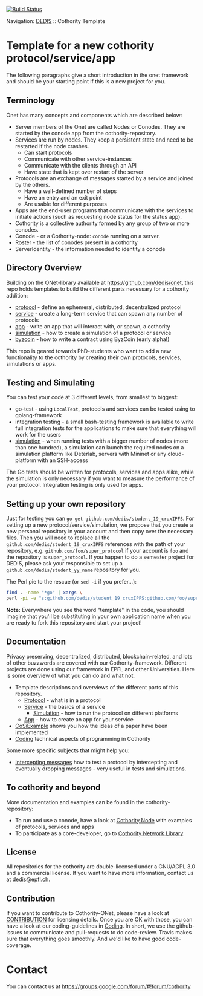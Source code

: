 [![Build Status](https://travis-ci.org/dedis/student_19_cruxIPFS.svg?branch=master)](https://travis-ci.org/dedis/student_19_cruxIPFS)

Navigation: [DEDIS](https://github.com/dedis/doc/tree/master/README.md) ::
Cothority Template

# Template for a new cothority protocol/service/app

The following paragraphs give a short introduction in the onet framework and
should be your starting point if this is a new project for you.

## Terminology

Onet has many concepts and components which are described below:

- Server members of the Onet are called Nodes or Conodes. They are started by the
conode app from the cothority-repository.
- Services are run by nodes. They keep a persistent state and need to
be restarted if the node crashes.
	- Can start protocols
	- Communicate with other service-instances
	- Communicate with the clients through an API
	- Have state that is kept over restart of the server
- Protocols are an exchange of messages started by a service and joined by the
others.
	- Have a well-defined number of steps
	- Have an entry and an exit point
	- Are usable for different purposes
- Apps are the end-user programs that communicate with the
services to initiate actions (such as requesting node status for the status app).
- Cothority is a collective authority formed by any group of two or more conodes.
- Conode - or a Cothority-node: `conode` running on a server.
- Roster - the list of conodes present in a cothority
- ServerIdentity - the information needed to identity a conode

## Directory Overview

Building on the ONet-library available at
https://github.com/dedis/onet, this
repo holds templates to build the different parts necessary for a cothority
addition:

- [protocol](protocol) - define an ephemeral, distributed, decentralized protocol
- [service](service) - create a long-term service that can spawn any number of protocols
- [app](app) - write an app that will interact with, or spawn, a cothority
- [simulation](simulation) - how to create a simulation of a protocol or service
- [byzcoin](byzcoin) - how to write a contract using ByzCoin (early alpha!)

This repo is geared towards PhD-students who want to add a new functionality to
the cothority by creating their own protocols, services, simulations or apps.

## Testing and Simulating

You can test your code at 3 different levels, from smallest to biggest:

- go-test - using `LocalTest`, protocols and services can be tested using to golang-framework
- integration testing - a small bash-testing framework is available to write full integration tests for the applications to make sure that everything will work for the users
- [simulation](TemplateSimulation.md) - when running tests with a bigger number of nodes (more than one hundred), a simulation can launch the required nodes on a simulation platform like Deterlab, servers with Mininet or any cloud-platform with an SSH-access

The Go tests should be written for protocols, services and apps alike, while the simulation is only necessary if you want to measure the performance of your protocol. Integration testing is only used for apps.

## Setting up your own repository

Just for testing you can `go get github.com/dedis/student_19_cruxIPFS`. For setting
up a new protocol/service/simulation, we propose that you create a new personal
repository in your account and then copy over the necessary files. Then you
will need to replace all the `github.com/dedis/student_19_cruxIPFS` references
with the path of your repository, e.g. `github.com/foo/super_protocol` if your
account is `foo` and the repository is `super_protocol`.
If you happen to do a semester project for DEDIS, please ask your responsible to
set up a `github.com/dedis/student_yy_name` repository for you.

The Perl pie to the rescue (or `sed -i` if you prefer...):

```bash
find . -name "*go" | xargs \
perl -pi -e "s:github.com/dedis/student_19_cruxIPFS:github.com/foo/super_protocol:"
```

**Note:** Everywhere you see the word "template" in the code, you should imagine
that you'll be substituting in your own application name when you are ready to
fork this repository and start your project!

## Documentation

Privacy preserving, decentralized, distributed, blockchain-related, and lots of
other buzzwords are covered with our Cothority-framework. Different projects are
done using our framework in EPFL and other Universities. Here is some overview
of what you can do and what not.

- Template descriptions and overviews of the different parts of this repository.
  - [Protocol](protocol/README.md) - what is in a protocol
  - [Service](service/README.md) - the basics of a service
	- [Simulation](simulation/README.md) - how to run the protocol on different platforms
  - [App](app/README.md) - how to create an app for your service
- [CoSiExample](CoSiExample.md) shows you how the ideas of a paper have been implemented
- [Coding](https://github.com/dedis/Coding) technical aspects of programming in Cothority

Some more specific subjects that might help you:

- [Intercepting messages](Intercepting-messages.md) how to test a protocol by intercepting and
eventually dropping messages - very useful in tests and simulations.

## To cothority and beyond

More documentation and examples can be found in the cothority-repository:
- To run and use a conode, have a look at
	[Cothority Node](https://github.com/dedis/cothority)
	with examples of protocols, services and apps
- To participate as a core-developer, go to
	[Cothority Network Library](https://github.com/dedis/onet)

## License

All repositories for the cothority are double-licensed under a
GNU/AGPL 3.0 and a commercial license. If you want to have more information,
contact us at dedis@epfl.ch.

## Contribution

If you want to contribute to Cothority-ONet, please have a look at
[CONTRIBUTION](https://github.com/dedis/cothority/blob/master/CONTRIBUTION) for
licensing details. Once you are OK with those, you can have a look at our
coding-guidelines in
[Coding](https://github.com/dedis/Coding). In short, we use the github-issues
to communicate and pull-requests to do code-review. Travis makes sure that
everything goes smoothly. And we'd like to have good code-coverage.

# Contact

You can contact us at https://groups.google.com/forum/#!forum/cothority
